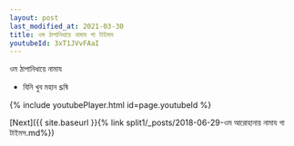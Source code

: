 ```yaml
---
layout: post
last_modified_at: 2021-03-30
title: ওম ঠাপানিধায়ে নামায গা টাইমস
youtubeId: 3xT1JVvFAaI
---
```

 
 
 ওম ঠাপানিধায়ে নামায  
 
 -  যিনি খুব মহান sষি 
 
  
 
  
 
 
 
 
 
 


{% include youtubePlayer.html id=page.youtubeId %}
 
[Next]({{ site.baseurl }}{% link  split1/_posts/2018-06-29-ওম আরোহানায় নামায গা টাইমস.md%})
 
